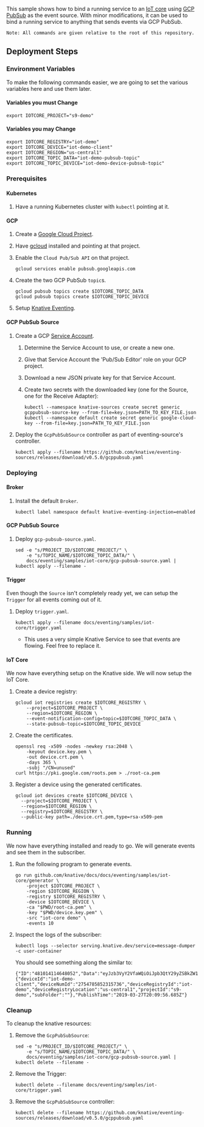 This sample shows how to bind a running service to an
[IoT core](https://cloud.google.com/iot-core/) using
[GCP PubSub](https://cloud.google.com/pubsub/) as the event source. With minor
modifications, it can be used to bind a running service to anything that sends
events via GCP PubSub.

```
Note: All commands are given relative to the root of this repository.
```

## Deployment Steps

### Environment Variables

To make the following commands easier, we are going to set the various variables
here and use them later.

#### Variables you must Change

```shell
export IOTCORE_PROJECT="s9-demo"
```

#### Variables you may Change

```shell
export IOTCORE_REGISTRY="iot-demo"
export IOTCORE_DEVICE="iot-demo-client"
export IOTCORE_REGION="us-central1"
export IOTCORE_TOPIC_DATA="iot-demo-pubsub-topic"
export IOTCORE_TOPIC_DEVICE="iot-demo-device-pubsub-topic"
```

### Prerequisites

#### Kubernetes

1.  Have a running Kubernetes cluster with `kubectl` pointing at it.

#### GCP

1.  Create a
    [Google Cloud Project](https://cloud.google.com/resource-manager/docs/creating-managing-projects).

1.  Have [gcloud](https://cloud.google.com/sdk/gcloud/) installed and pointing
    at that project.

1.  Enable the `Cloud Pub/Sub API` on that project.

    ```shell
    gcloud services enable pubsub.googleapis.com
    ```

1.  Create the two GCP PubSub `topic`s.

    ```shell
    gcloud pubsub topics create $IOTCORE_TOPIC_DATA
    gcloud pubsub topics create $IOTCORE_TOPIC_DEVICE
    ```

1.  Setup [Knative Eventing](../../../eventing).

#### GCP PubSub Source

1.  Create a GCP
    [Service Account](https://console.cloud.google.com/iam-admin/serviceaccounts/project).

    1.  Determine the Service Account to use, or create a new one.
    1.  Give that Service Account the 'Pub/Sub Editor' role on your GCP project.
    1.  Download a new JSON private key for that Service Account.
    1.  Create two secrets with the downloaded key (one for the Source, one for
        the Receive Adapter):

        ```shell
        kubectl --namespace knative-sources create secret generic gcppubsub-source-key --from-file=key.json=PATH_TO_KEY_FILE.json
        kubectl --namespace default create secret generic google-cloud-key --from-file=key.json=PATH_TO_KEY_FILE.json
        ```

1.  Deploy the `GcpPubSubSource` controller as part of eventing-source's
    controller.

    ```shell
    kubectl apply --filename https://github.com/knative/eventing-sources/releases/download/v0.5.0/gcppubsub.yaml
    ```

### Deploying

#### Broker

1. Install the default `Broker`.

    ```shell
    kubectl label namespace default knative-eventing-injection=enabled
    ```

#### GCP PubSub Source

1.  Deploy `gcp-pubsub-source.yaml`.

    ```shell
    sed -e "s/PROJECT_ID/$IOTCORE_PROJECT/" \
        -e "s/TOPIC_NAME/$IOTCORE_TOPIC_DATA/" \
        docs/eventing/samples/iot-core/gcp-pubsub-source.yaml |
    kubectl apply --filename -
    ```

#### Trigger

Even though the `Source` isn't completely ready yet, we can setup the
`Trigger` for all events coming out of it.

1.  Deploy `trigger.yaml`.

    ```shell
    kubectl apply --filename docs/eventing/samples/iot-core/trigger.yaml
    ```

    - This uses a very simple Knative Service to see that events are flowing.
      Feel free to replace it.

#### IoT Core

We now have everything setup on the Knative side. We will now setup the IoT
Core.

1.  Create a device registry:

    ```shell
    gcloud iot registries create $IOTCORE_REGISTRY \
        --project=$IOTCORE_PROJECT \
        --region=$IOTCORE_REGION \
        --event-notification-config=topic=$IOTCORE_TOPIC_DATA \
        --state-pubsub-topic=$IOTCORE_TOPIC_DEVICE
    ```

1.  Create the certificates.

    ```shell
    openssl req -x509 -nodes -newkey rsa:2048 \
        -keyout device.key.pem \
        -out device.crt.pem \
        -days 365 \
        -subj "/CN=unused"
    curl https://pki.google.com/roots.pem > ./root-ca.pem
    ```

1.  Register a device using the generated certificates.

    ```shell
    gcloud iot devices create $IOTCORE_DEVICE \
      --project=$IOTCORE_PROJECT \
      --region=$IOTCORE_REGION \
      --registry=$IOTCORE_REGISTRY \
      --public-key path=./device.crt.pem,type=rsa-x509-pem
    ```

### Running

We now have everything installed and ready to go. We will generate events and
see them in the subscriber.

1.  Run the following program to generate events.

    ```shell
    go run github.com/knative/docs/docs/eventing/samples/iot-core/generator \
        -project $IOTCORE_PROJECT \
        -region $IOTCORE_REGION \
        -registry $IOTCORE_REGISTRY \
        -device $IOTCORE_DEVICE \
        -ca "$PWD/root-ca.pem" \
        -key "$PWD/device.key.pem" \
        -src "iot-core demo" \
        -events 10
    ```

1. Inspect the logs of the subscriber:

    ```shell
    kubectl logs --selector serving.knative.dev/service=message-dumper -c user-container
    ```

    You should see something along the similar to:
    
    ```shell
    {"ID":"481014114648052","Data":"eyJzb3VyY2VfaWQiOiJpb3QtY29yZSBkZW1vIiwiZXZlbnRfaWQiOiJlaWQtMzI3MjJiMzItZWU5Mi00YzZlLWEzOTgtNDlmYjRkYWYyNGE1IiwiZXZlbnRfdHMiOjE1NTM3MTczOTYsIm1ldHJpYyI6MC4xMzY1MjI5OH0=","Attributes":{"deviceId":"iot-demo-client","deviceNumId":"2754785852315736","deviceRegistryId":"iot-demo","deviceRegistryLocation":"us-central1","projectId":"s9-demo","subFolder":""},"PublishTime":"2019-03-27T20:09:56.685Z"}

### Cleanup

To cleanup the knative resources:

1.  Remove the `GcpPubSubSource`:

    ```shell
    sed -e "s/PROJECT_ID/$IOTCORE_PROJECT/" \
        -e "s/TOPIC_NAME/$IOTCORE_TOPIC_DATA/" \
        docs/eventing/samples/iot-core/gcp-pubsub-source.yaml |
    kubectl delete --filename -
    ```
    
1.  Remove the Trigger:

    ```shell
    kubectl delete --filename docs/eventing/samples/iot-core/trigger.yaml
    ```

1.  Remove the `GcpPubSubSource` controller:

    ```shell
    kubectl delete --filename https://github.com/knative/eventing-sources/releases/download/v0.5.0/gcppubsub.yaml
    ```

